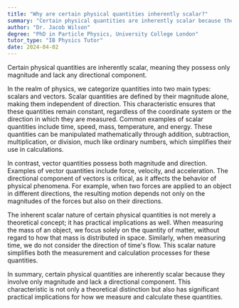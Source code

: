 ```yaml
---
title: "Why are certain physical quantities inherently scalar?"
summary: "Certain physical quantities are inherently scalar because they only have magnitude and do not possess any directional component."
author: "Dr. Jacob Wilson"
degree: "PhD in Particle Physics, University College London"
tutor_type: "IB Physics Tutor"
date: 2024-04-02
---
```


Certain physical quantities are inherently scalar, meaning they possess only magnitude and lack any directional component.

In the realm of physics, we categorize quantities into two main types: scalars and vectors. Scalar quantities are defined by their magnitude alone, making them independent of direction. This characteristic ensures that these quantities remain constant, regardless of the coordinate system or the direction in which they are measured. Common examples of scalar quantities include time, speed, mass, temperature, and energy. These quantities can be manipulated mathematically through addition, subtraction, multiplication, or division, much like ordinary numbers, which simplifies their use in calculations.

In contrast, vector quantities possess both magnitude and direction. Examples of vector quantities include force, velocity, and acceleration. The directional component of vectors is critical, as it affects the behavior of physical phenomena. For example, when two forces are applied to an object in different directions, the resulting motion depends not only on the magnitudes of the forces but also on their directions.

The inherent scalar nature of certain physical quantities is not merely a theoretical concept; it has practical implications as well. When measuring the mass of an object, we focus solely on the quantity of matter, without regard to how that mass is distributed in space. Similarly, when measuring time, we do not consider the direction of time's flow. This scalar nature simplifies both the measurement and calculation processes for these quantities.

In summary, certain physical quantities are inherently scalar because they involve only magnitude and lack a directional component. This characteristic is not only a theoretical distinction but also has significant practical implications for how we measure and calculate these quantities.
    